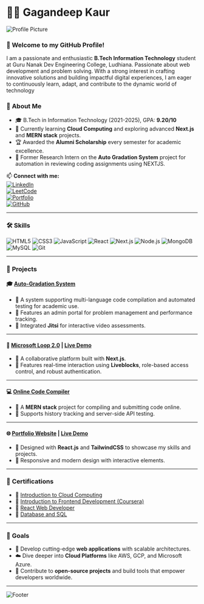 # 👩‍💻 Gagandeep Kaur

![Profile Picture](https://octodex.github.com/images/femalecodertocat.png)


### 👋 Welcome to my GitHub Profile!

I am a passionate and enthusiastic **B.Tech Information Technology** student at Guru Nanak Dev Engineering College, Ludhiana. Passionate about web development and problem
solving. With a strong interest in crafting innovative solutions and building impactful digital experiences, I am
 eager to continuously learn, adapt, and contribute to the dynamic world of technology
### 🌟 **About Me**

- 🎓 B.Tech in Information Technology (2021-2025), GPA: **9.20/10**  
- 🌱 Currently learning **Cloud Computing** and exploring advanced **Next.js** and **MERN stack** projects.  
- 🏆 Awarded the **Alumni Scholarship** every semester for academic excellence.  
- 💼 Former Research Intern on the **Auto Gradation System** project for automation in reviewing coding assignments using NEXTJS.  

📫 **Connect with me:**  
[![LinkedIn](https://img.shields.io/badge/-LinkedIn-blue?style=flat-square&logo=Linkedin&logoColor=white)](https://www.linkedin.com/in/gagank9)  
[![LeetCode](https://img.shields.io/badge/-LeetCode-orange?style=flat-square&logo=LeetCode&logoColor=white)](https://leetcode.com/Gagank9)  
[![Portfolio](https://img.shields.io/badge/-Portfolio-green?style=flat-square)](https://portfolio-five-beta-20.vercel.app/)  
[![GitHub](https://img.shields.io/badge/-GitHub-gray?style=flat-square&logo=GitHub&logoColor=white)](https://github.com/Gagan-9)

---

### 🛠️ **Skills**

![HTML5](https://img.shields.io/badge/-HTML5-E34F26?style=flat-square&logo=html5&logoColor=white)
![CSS3](https://img.shields.io/badge/-CSS3-1572B6?style=flat-square&logo=css3&logoColor=white)
![JavaScript](https://img.shields.io/badge/-JavaScript-F7DF1E?style=flat-square&logo=javascript&logoColor=black)
![React](https://img.shields.io/badge/-React-61DAFB?style=flat-square&logo=react&logoColor=black)
![Next.js](https://img.shields.io/badge/-Next.js-000000?style=flat-square&logo=nextdotjs&logoColor=white)
![Node.js](https://img.shields.io/badge/-Node.js-339933?style=flat-square&logo=nodedotjs&logoColor=white)
![MongoDB](https://img.shields.io/badge/-MongoDB-47A248?style=flat-square&logo=mongodb&logoColor=white)
![MySQL](https://img.shields.io/badge/-MySQL-4479A1?style=flat-square&logo=mysql&logoColor=white)
![Git](https://img.shields.io/badge/-Git-F05032?style=flat-square&logo=git&logoColor=white)

---

### 🚀 **Projects**

#### 🎓 [Auto-Gradation System](https://github.com/Gagan-9/Auto-gradation-system.git)
- 🔹 A system supporting multi-language code compilation and automated testing for academic use.
- 🔹 Features an admin portal for problem management and performance tracking.
- 🔹 Integrated **Jitsi** for interactive video assessments.  

---

#### 🌟 [Microsoft Loop 2.0](https://github.com/Gagan-9/microsoft-loop.git) | [Live Demo](https://microsoft-loop-five.vercel.app/)
- 🔹 A collaborative platform built with **Next.js**.
- 🔹 Features real-time interaction using **Liveblocks**, role-based access control, and robust authentication.

---

#### 💻 [Online Code Compiler](https://github.com/Gagan-9/Online-Code-Compiler.git)
- 🔹 A **MERN stack** project for compiling and submitting code online.
- 🔹 Supports history tracking and server-side API testing.

---

#### 🌐 [Portfolio Website](https://github.com/Gagan-9/portfolio.git) | [Live Demo](https://portfolio-five-beta-20.vercel.app/)
- 🔹 Designed with **React.js** and **TailwindCSS** to showcase my skills and projects.
- 🔹 Responsive and modern design with interactive elements.

---

### 📜 **Certifications**

- 📜 [Introduction to Cloud Computing](https://drive.google.com/file/d/1w2-8KN7Q2kEQ2GWZ4dIST3e0VoTWKeB1/view?usp=sharing)  
- 📜 [Introduction to Frontend Development (Coursera)](https://www.coursera.org/account/accomplishments/certificate/I2VUVFJDJBA6)  
- 📜 [React Web Developer](https://verify.onwingspan.com)  
- 📜 [Database and SQL](https://verify.onwingspan.com)  

---

### 🎯 **Goals**

- 🚀 Develop cutting-edge **web applications** with scalable architectures.  
- ☁️ Dive deeper into **Cloud Platforms** like AWS, GCP, and Microsoft Azure.  
- 🤝 Contribute to **open-source projects** and build tools that empower developers worldwide.

---

![Footer](https://user-images.githubusercontent.com/76843242/123456789-4567aa80-d5f7-11eb-8d79-7c4287c1d5ff.png)
